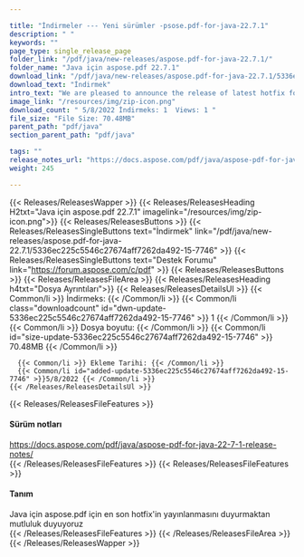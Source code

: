 ```yaml
---

title: "İndirmeler --- Yeni sürümler -psose.pdf-for-java-22.7.1"
description: " "
keywords: ""
page_type: single_release_page
folder_link: "/pdf/java/new-releases/aspose.pdf-for-java-22.7.1/"
folder_name: "Java için aspose.pdf 22.7.1"
download_link: "/pdf/java/new-releases/aspose.pdf-for-java-22.7.1/5336ec225c5546c27674aff7262da492-15-7746"
download_text: "İndirmek"
intro_text: "We are pleased to announce the release of latest hotfix for Aspose.PDF for Java"
image_link: "/resources/img/zip-icon.png"
download_count: " 5/8/2022 İndirmeks: 1  Views: 1 "
file_size: "File Size: 70.48MB"
parent_path: "pdf/java"
section_parent_path: "pdf/java"

tags: ""
release_notes_url: "https://docs.aspose.com/pdf/java/aspose-pdf-for-java-22-7-1-release-notes/"
weight: 245

---
```


{{< Releases/ReleasesWapper >}}
  {{< Releases/ReleasesHeading H2txt="Java için aspose.pdf 22.7.1" imagelink="/resources/img/zip-icon.png">}}
  {{< Releases/ReleasesButtons >}}
    {{< Releases/ReleasesSingleButtons text="İndirmek" link="/pdf/java/new-releases/aspose.pdf-for-java-22.7.1/5336ec225c5546c27674aff7262da492-15-7746" >}}
    {{< Releases/ReleasesSingleButtons text="Destek Forumu" link="https://forum.aspose.com/c/pdf" >}}
  {{< Releases/ReleasesButtons >}}
  {{< Releases/ReleasesFileArea >}}
    {{< Releases/ReleasesHeading h4txt="Dosya Ayrıntıları">}}
    {{< Releases/ReleasesDetailsUl >}}
      {{< Common/li >}} İndirmeks: {{< /Common/li >}}
      {{< Common/li class="downloadcount" id="dwn-update-5336ec225c5546c27674aff7262da492-15-7746" >}} 1 {{< /Common/li >}}
      {{< Common/li >}} Dosya boyutu: {{< /Common/li >}}
      {{< Common/li id="size-update-5336ec225c5546c27674aff7262da492-15-7746" >}} 70.48MB {{< /Common/li >}}

      {{< Common/li >}} Ekleme Tarihi: {{< /Common/li >}}
      {{< Common/li id="added-update-5336ec225c5546c27674aff7262da492-15-7746" >}}5/8/2022 {{< /Common/li >}}
    {{< /Releases/ReleasesDetailsUl >}}

  {{< Releases/ReleasesFileFeatures >}}
      <h4>Sürüm notları</h4><div><a href='https://docs.aspose.com/pdf/java/aspose-pdf-for-java-22-7-1-release-notes/'>https://docs.aspose.com/pdf/java/aspose-pdf-for-java-22-7-1-release-notes/</a></div>
  {{< /Releases/ReleasesFileFeatures >}}
  {{< Releases/ReleasesFileFeatures >}}
      <h4>Tanım</h4><div class="HTMLDescription">Java için aspose.pdf için en son hotfix'in yayınlanmasını duyurmaktan mutluluk duyuyoruz</div>
  {{< /Releases/ReleasesFileFeatures >}}
 {{< /Releases/ReleasesFileArea >}}
{{< /Releases/ReleasesWapper >}}



